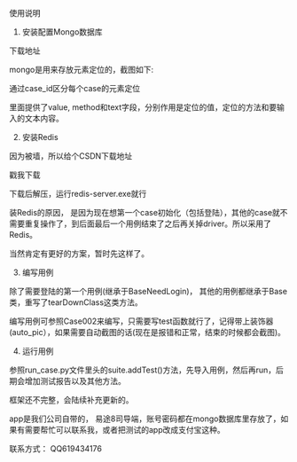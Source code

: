 
使用说明


1. 安装配置Mongo数据库


下载地址

mongo是用来存放元素定位的，截图如下:

通过case_id区分每个case的元素定位

里面提供了value, method和text字段，分别作用是定位的值，定位的方法和要输入的文本内容。




2. 安装Redis

因为被墙，所以给个CSDN下载地址

戳我下载

下载后解压，运行redis-server.exe就行

装Redis的原因， 是因为现在想第一个case初始化（包括登陆），其他的case就不需要重复操作了，到后面最后一个用例结束了之后再关掉driver。所以采用了Redis。

当然肯定有更好的方案，暂时先这样了。




3. 编写用例



除了需要登陆的第一个用例(继承于BaseNeedLogin)， 其他的用例都继承于Base类，重写了tearDownClass这类方法。

编写用例可参照Case002来编写，只需要写test函数就行了，记得带上装饰器(auto_pic），如果需要自动截图的话(现在是报错和正常，结束的时候都会截图)。




4. 运行用例

参照run_case.py文件里头的suite.addTest()方法，先导入用例，然后再run，后期会增加测试报告以及其他方法。








框架还不完整，会陆续补充更新的。

app是我们公司自带的， 易途8司导端，账号密码都在mongo数据库里存放了，如果有需要帮忙可以联系我，或者把测试的app改成支付宝这种。







联系方式： QQ619434176